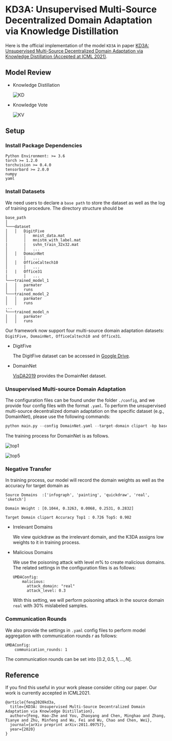 # KD3A: Unsupervised Multi-Source Decentralized Domain Adaptation via Knowledge Distillation
Here is the official implementation of the model `KD3A` in paper [KD3A: Unsupervised Multi-Source Decentralized Domain Adaptation via Knowledge Distillation (Accepted at ICML 2021)](https://arxiv.org/abs/2011.09757).

## Model Review
* Knowledge Distillation
  
  ![KD](./images/kd.PNG)

* Knowledge Vote
  
  ![KV](./images/kv.PNG)

## Setup
### Install Package Dependencies
```
Python Environment: >= 3.6
torch >= 1.2.0
torchvision >= 0.4.0
tensorbard >= 2.0.0
numpy
yaml
```
### Install Datasets
We need users to declare a `base path` to store the dataset as well as the log of training procedure. The directory structure should be
```
base_path
│       
└───dataset
│   │   DigitFive
│       │   mnist_data.mat
│       │   mnistm_with_label.mat
|       |   svhn_train_32x32.mat  
│       │   ...
│   │   DomainNet
│       │   ...
│   │   OfficeCaltech10
│       │   ...
|   |   Office31
|       |   ...
└───trained_model_1
│   │	parmater
│   │	runs
└───trained_model_2
│   │	parmater
│   │	runs
...
└───trained_model_n
│   │	parmater
│   │	runs    
```
Our framework now support four multi-source domain adaptation datasets: ```DigitFive, DomainNet, OfficeCaltech10 and Office31```.

* DigitFive
  
  The DigitFive dataset can be accessed in [Google Drive](https://drive.google.com/file/d/1QvC6mDVN25VArmTuSHqgd7Cf9CoiHvVt/view?usp=sharing).
* DomainNet
  
  [VisDA2019](http://ai.bu.edu/M3SDA/) provides the DomainNet dataset.

### Unsupervised Multi-source Domain Adaptation
The configuration files can be found under the folder  `./config`, and we provide four config files with the format `.yaml`. To perform the unsupervised multi-source decentralized domain adaptation on the specific dataset (e.g., DomainNet), please use the following commands:

```python
python main.py --config DomainNet.yaml --target-domain clipart -bp base_path
```

The training process for DomainNet is as follows.

  ![top1](./images/DomainNet-Top1.svg)

  ![top5](./images/DomainNet-Top5.svg)

### Negative Transfer

In training process, our model will record the domain weights as well as the accuracy for target domain as 
```
Source Domains  :['infograph', 'painting', 'quickdraw', 'real', 'sketch']

Domain Weight : [0.1044, 0.3263, 0.0068, 0.2531, 0.2832]

Target Domain clipart Accuracy Top1 : 0.726 Top5: 0.902
```
* Irrelevant Domains
  
  We view quickdraw as the irrelevant domain, and the K3DA assigns low weights to it in training process.

* Malicious Domains
  
  We use the poisoning attack with level $m\%$ to create malicious domains. The related settings in the configuration files is as follows:
  ```
  UMDAConfig:
      malicious:
        attack_domain: "real"
        attack_level: 0.3
  ```
  With this setting, we will perform poisoning attack in the source domain `real` with $30\%$ mislabeled samples.

### Communication Rounds

We also provide the settings in `.yaml` config files to perform model aggregation with communication rounds $r$ as follows:
```
UMDAConfig:
    communication_rounds: 1
```
The communication rounds can be set into $[0.2, 0.5 , 1 , ... , N]$.

## Reference

If you find this useful in your work please consider citing our paper. Our work is currently accepted in ICML2021.

```
@article{feng2020kd3a,
  title={KD3A: Unsupervised Multi-Source Decentralized Domain Adaptation via Knowledge Distillation},
  author={Feng, Hao-Zhe and You, Zhaoyang and Chen, Minghao and Zhang, Tianye and Zhu, Minfeng and Wu, Fei and Wu, Chao and Chen, Wei},
  journal={arXiv preprint arXiv:2011.09757},
  year={2020}
}
```





  
